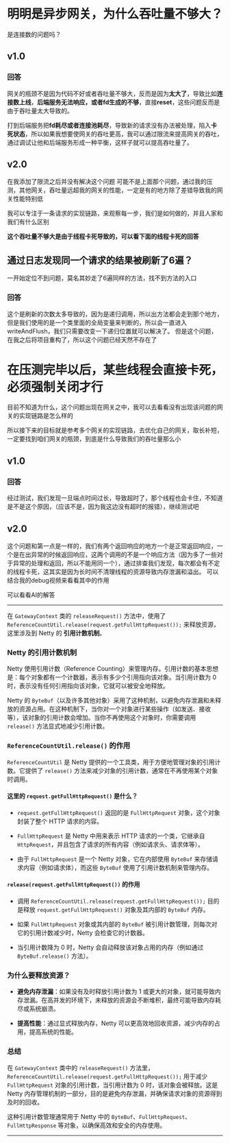 # 明明是异步网关，为什么吞吐量不够大？
是连接数的问题吗？

## v1.0
### 回答
网关的瓶颈不是因为代码不好或者吞吐量不够大，反而是因为**太大了**，导致比如**连接数上线**，**后端服务无法响应，或者fd生成的不够**，直接**reset**，这些问题反而是由于吞吐量太大导致的。

打到后端服务把**fd耗尽或者连接池耗尽**，导致新的请求没有办法被处理，陷入**卡死状态**，所以如果我想要使网关的吞吐更高，我可以通过限流来提高网关的吞吐，通过调试让他和后端服务形成一种平衡，这样子就可以提高吞吐量了。

## v2.0
在我添加了限流之后并没有解决这个问题
可能不是上面那个问题，通过我的压测，其他网关，吞吐量远超我的网关的性能，一定是有的地方除了差错导致我的网关性能特别低

我可以专注于一条请求的实现链路，来观察每一步，我们是如何做的，并且人家和我们有什么区别

**这个吞吐量不够大是由于线程卡死导致的，可以看下面的线程卡死的回答**

## 通过日志发现同一个请求的结果被刷新了6遍？
一开始定位不到问题，莫名其妙走了6遍同样的方法，找不到方法的入口

### 回答
这个是刷新的次数太多导致的，因为是递归调用，所以出方法都会走到那个地方，但是我们使用的是一个类里面的全局变量来判断的，所以会一直进入writeAndFlush，我们只需要改变一下递归位置就可以解决了。
但是这个问题，在我之后将项目重构了，所以这个问题已经天然不存在了

# 在压测完毕以后，某些线程会直接卡死，必须强制关闭才行
目前不知道为什么，这个问题出现在网关之中，我可以去看看没有出现该问题的网关的实现链路是怎么样的

所以接下来的目标就是参考多个网关的实现链路，去优化自己的网关，取长补短，一定要找到咱们网关的瓶颈，到底是什么导致我们的吞吐量那么小

## v1.0
### 回答
经过测试，我们发现一旦端点时间过长，导致超时了，那个线程也会卡住，不知道是不是这个原因，（应该不是，因为我这边没有超时的报错），继续测试吧

## v2.0
这个问题和第一点是一样的，我们有两个返回响应的地方一个是正常返回响应，一个是在出异常的时候返回响应，这两个调用的不是一个响应方法（因为多了一些对于异常的处理和返回，所以不能用同一个），通过排查我们发现，每次都会有不定的线程卡死，这其实是因为长时间不清理线程的资源导致内存泄漏和溢出。
可以结合我的debug视频来看看其中的作用

可以看看AI的解答

------
在 `GatewayContext` 类的 `releaseRequest()` 方法中，使用了 `ReferenceCountUtil.release(request.getFullHttpRequest());` 来释放资源，这里涉及到 Netty 的 **引用计数机制**。

### Netty 的引用计数机制

Netty 使用引用计数（Reference Counting）来管理内存。引用计数的基本思想是：每个对象都有一个计数器，表示有多少个引用指向该对象。当引用计数为 0 时，表示没有任何引用指向该对象，它就可以被安全地释放。

Netty 的 `ByteBuf`（以及许多其他对象）采用了这种机制，以避免内存泄漏和未释放的资源占用。在这种机制下，当你对一个对象进行某些操作（如发送、接收等），该对象的引用计数会增加。当你不再使用这个对象时，你需要调用 `release()` 方法显式地减少引用计数。

### `ReferenceCountUtil.release()` 的作用

`ReferenceCountUtil` 是 Netty 提供的一个工具类，用于方便地管理对象的引用计数。它提供了 `release()` 方法来减少对象的引用计数，通常在不再使用某个对象时调用。

#### 这里的 `request.getFullHttpRequest()` 是什么？

- `request.getFullHttpRequest()` 返回的是 `FullHttpRequest` 对象，这个对象封装了整个 HTTP 请求的内容。
    
- `FullHttpRequest` 是 Netty 中用来表示 HTTP 请求的一个类，它继承自 `HttpRequest`，并且包含了请求的所有内容（例如请求头、请求体等）。
    
- 由于 `FullHttpRequest` 是一个 Netty 对象，它在内部使用 `ByteBuf` 来存储请求内容（例如请求体），而这些 `ByteBuf` 使用了引用计数机制来管理内存。
    

#### `release(request.getFullHttpRequest())` 的作用

- 调用 `ReferenceCountUtil.release(request.getFullHttpRequest());` 目的是释放 `request.getFullHttpRequest()` 对象及其内部的 `ByteBuf` 内存。
    
- 如果 `FullHttpRequest` 对象或其内部的 `ByteBuf` 被引用计数管理，则每次对它的引用计数减少时，Netty 会检查它的计数器。
    
- 当引用计数降为 0 时，Netty 会自动释放该对象占用的内存（例如通过 `ByteBuf.release()` 方法）。
    

### 为什么要释放资源？

- **避免内存泄漏**：如果没有及时释放引用计数为 1 或更大的对象，就可能导致内存泄漏。在高并发的环境下，未释放的资源会不断堆积，最终可能导致内存耗尽或系统崩溃。
    
- **提高性能**：通过显式释放内存，Netty 可以更高效地回收资源，减少内存的占用，提高系统的性能。

### 总结

在 `GatewayContext` 类中的 `releaseRequest()` 方法里，`ReferenceCountUtil.release(request.getFullHttpRequest());` 用于减少 `FullHttpRequest` 对象的引用计数，当引用计数为 0 时，该对象会被释放。这是 Netty 内存管理机制的一部分，目的是避免内存泄漏，并确保请求对象的资源得到及时的回收。

这种引用计数管理通常用于 Netty 中的 `ByteBuf`、`FullHttpRequest`、`FullHttpResponse` 等对象，以确保高效和安全的内存使用。

-----
